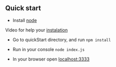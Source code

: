 ## Quick start

- Install [node](https://nodejs.org/en/)

Video for help your [instalation](https://docs.npmjs.com/getting-started/installing-node)

- Go to quickStart directory, and run `npm install`

- Run in your console `node index.js`

- In your browser open [localhost:3333](http://localhost:3333)